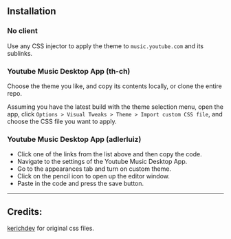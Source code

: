 ## Installation

### No client

Use any CSS injector to apply the theme to `music.youtube.com` and its sublinks.

### Youtube Music Desktop App (th-ch)

Choose the theme you like, and copy its contents locally, or clone the entire repo.

Assuming you have the latest build with the theme selection menu, open the app, click `Options > Visual Tweaks > Theme > Import custom CSS file`, and choose the CSS file you want to apply.

### Youtube Music Desktop App (adlerluiz)

* Click one of the links from the list above and then copy the code.
* Navigate to the settings of the Youtube Music Desktop App.
* Go to the appearances tab and turn on custom theme.
* Click on the pencil icon to open up the editor window.
* Paste in the code and press the save button.
---
## Credits:
[kerichdev](https://github.com/kerichdev/themes-for-ytmdesktop-player) for original css files.
